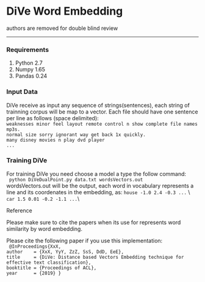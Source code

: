 #                          DiVe Word Embedding
authors are removed for double blind review 
***

### Requirements
1. Python 2.7
2. Numpy 1.65
3. Pandas 0.24

### Input Data
DiVe receive as input any sequence of strings(sentences), each string of trainning corpus will be map to a vector.
Each file should have one sentence per line as follows (space delimited): \
`weaknesses minor feel layout remote control n show complete file names mp3s.`\
`normal size sorry ignorant way get back 1x quickly.` \
`many disney movies n play dvd player` \
`...`

### Training DiVe
For training DiVe you need choose a model a type the follow command:\
` python DiVeDualPoint.py data.txt wordsVectors.out`\
wordsVectors.out will be the output, each word in vocabulary represents a line and its coordenates in the embedding, as:
`house -1.0 2.4 -0.3 ...` \\
`car 1.5 0.01 -0.2 -1.1 ...`\\

Reference

Please make sure to cite the papers when its use for represents word similarity by word embedding.

Please cite the following paper if you use this implementation:\
`
@InProceedings{XxX,`\
  `author    = {XxX, YyY, ZzZ, SsS, DdD, EeE},`\
  `title     = {DiVe: Distance based Vectors Embedding technique for effective text classification},`\
  `booktitle = {Proceedings of ACL},`\
  `year      = {2019} }`
